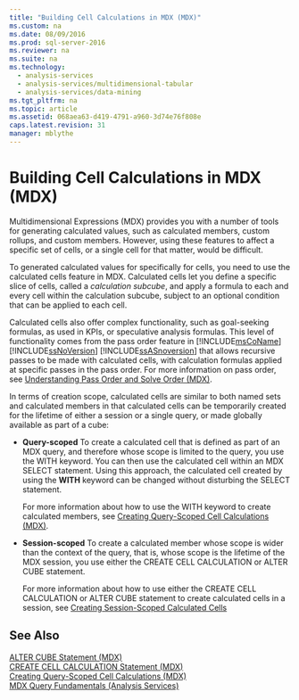 ```yaml
---
title: "Building Cell Calculations in MDX (MDX)"
ms.custom: na
ms.date: 08/09/2016
ms.prod: sql-server-2016
ms.reviewer: na
ms.suite: na
ms.technology: 
  - analysis-services
  - analysis-services/multidimensional-tabular
  - analysis-services/data-mining
ms.tgt_pltfrm: na
ms.topic: article
ms.assetid: 068aea63-d419-4791-a960-3d74e76f808e
caps.latest.revision: 31
manager: mblythe
---
```

# Building Cell Calculations in MDX (MDX)
Multidimensional Expressions (MDX) provides you with a number of tools for generating calculated values, such as calculated members, custom rollups, and custom members. However, using these features to affect a specific set of cells, or a single cell for that matter, would be difficult.  
  
 To generated calculated values for specifically for cells, you need to use the calculated cells feature in MDX. Calculated cells let you define a specific slice of cells, called a *calculation subcube*, and apply a formula to each and every cell within the calculation subcube, subject to an optional condition that can be applied to each cell.  
  
 Calculated cells also offer complex functionality, such as goal-seeking formulas, as used in KPIs, or speculative analysis formulas. This level of functionality comes from the pass order feature in [!INCLUDE[msCoName](../../Topics/TopicNameContainA/tokens/msCoName_md.md)] [!INCLUDE[ssNoVersion](../../Topics/TopicNameContainA/tokens/ssNoVersion_md.md)] [!INCLUDE[ssASnoversion](../../Topics/TopicNameContainA/tokens/ssASnoversion_md.md)] that allows recursive passes to be made with calculated cells, with calculation formulas applied at specific passes in the pass order. For more information on pass order, see [Understanding Pass Order and Solve Order (MDX)](../../Topics/TopicNameNotContainA/Understanding-Pass-Order-and-Solve-Order--MDX-.md).  
  
 In terms of creation scope, calculated cells are similar to both named sets and calculated members in that calculated cells can be temporarily created for the lifetime of either a session or a single query, or made globally available as part of a cube:  
  
-   **Query-scoped** To create a calculated cell that is defined as part of an MDX query, and therefore whose scope is limited to the query, you use the WITH keyword. You can then use the calculated cell within an MDX SELECT statement. Using this approach, the calculated cell created by using the **WITH** keyword can be changed without disturbing the SELECT statement.  
  
     For more information about how to use the WITH keyword to create calculated members, see [Creating Query-Scoped Cell Calculations (MDX)](../../Topics/TopicNameNotContainA/Creating-Query-Scoped-Cell-Calculations--MDX-.md).  
  
-   **Session-scoped** To create a calculated member whose scope is wider than the context of the query, that is, whose scope is the lifetime of the MDX session, you use either the CREATE CELL CALCULATION or ALTER CUBE statement.  
  
     For more information about how to use either the CREATE CELL CALCULATION or ALTER CUBE statement to create calculated cells in a session, see [Creating Session-Scoped Calculated Cells](../../Topics/TopicNameNotContainA/Creating-Session-Scoped-Calculated-Cells.md)  
  
## See Also  
 [ALTER CUBE Statement (MDX)](assetId:///2f0af61b-f509-4e1a-990f-20a215d22994)   
 [CREATE CELL CALCULATION Statement (MDX)](assetId:///01ced1b3-ada1-4b55-b350-e4255c3cc679)   
 [Creating Query-Scoped Cell Calculations (MDX)](../../Topics/TopicNameNotContainA/Creating-Query-Scoped-Cell-Calculations--MDX-.md)   
 [MDX Query Fundamentals (Analysis Services)](../../Topics/TopicNameNotContainA/MDX-Query-Fundamentals--Analysis-Services-.md)
